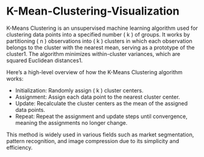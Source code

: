 # K-Mean-Clustering-Visualization

K-Means Clustering is an unsupervised machine learning algorithm used for clustering data points into a specified number ( k ) of groups. It works by partitioning ( n ) observations into ( k ) clusters in which each observation belongs to the cluster with the nearest mean, serving as a prototype of the cluster1. The algorithm minimizes within-cluster variances, which are squared Euclidean distances1.

Here’s a high-level overview of how the K-Means Clustering algorithm works:

* Initialization: Randomly assign ( k ) cluster centers.
* Assignment: Assign each data point to the nearest cluster center.
* Update: Recalculate the cluster centers as the mean of the assigned data points.
* Repeat: Repeat the assignment and update steps until convergence, meaning the assignments no longer change.
  
This method is widely used in various fields such as market segmentation, pattern recognition, and image compression due to its simplicity and efficiency.
